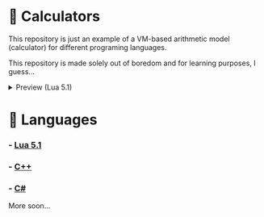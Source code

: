 # 🔢 Calculators
This repository is just an example of a VM-based arithmetic model (calculator) for different programing languages.

This repository is made solely out of boredom and for learning purposes, I guess...

<details> <summary> Preview (Lua 5.1) </summary>

![image](https://github.com/Exunys/Calculators/assets/76539058/cc592933-610c-4d79-9f63-55d6eb58f45d)

</details>

# 📙 Languages
### - [Lua 5.1](https://github.com/Exunys/Calculators/blob/main/Lua%205.1/main.lua)
### - [C++](https://github.com/Exunys/Calculators/blob/main/C%2B%2B/main.cpp)
### - [C#](https://github.com/Exunys/Calculators/blob/main/C%23/main.cs)

More soon...
